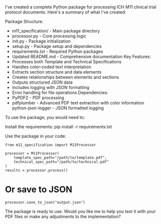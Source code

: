 I've created a complete Python package for processing ICH M11 clinical trial protocol documents. Here's a summary of what I've created:

Package Structure:
- m11_specification/ - Main package directory
- processor.py - Core processing logic
- init.py - Package initialization
- setup.py - Package setup and dependencies
- requirements.txt - Required Python packages
- Updated README.md - Comprehensive documentation
Key Features:
- Processes both Template and Technical Specifications
- Handles color-coded text interpretation
- Extracts section structure and data elements
- Creates relationships between elements and sections
- Outputs structured JSON data
- Includes logging with JSON formatting
- Error handling for file operations
Dependencies:
- PyPDF2 - PDF processing
- pdfplumber - Advanced PDF text extraction with color information
python-json-logger - JSON formatted logging

To use the package, you would need to:

Install the requirements:
pip install -r requirements.txt

Use the package in your code:

```
from m11_specification import M11Processor

processor = M11Processor(
    template_spec_path="/path/to/template.pdf",
    technical_spec_path="/path/to/technical.pdf"
)
results = processor.process()
````

# Or save to JSON

```
processor.save_to_json("output.json")
```

The package is ready to use. Would you like me to help you test it with your PDF files or make any adjustments to the implementation?